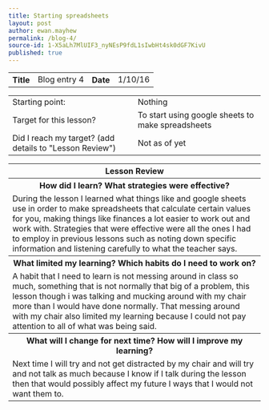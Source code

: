 ```yaml
---
title: Starting spreadsheets
layout: post
author: ewan.mayhew
permalink: /blog-4/
source-id: 1-X5aLh7MlUIF3_nyNEsP9fdL1sIwbHt4sk0dGF7KivU
published: true
---
```

<table style="width:100%">
  <tr>
    <th>Title</th>
    <td>     Blog entry 4</td>
    <th>Date</th>
    <td>     1/10/16</td>
  </tr>
</table>


<table>
  <tr>
    <td>Starting point:</td>
    <td>Nothing</td>
  </tr>
  <tr>
    <td>Target for this lesson?</td>
    <td>To start using google sheets to make spreadsheets</td>
  </tr>
  <tr>
    <td>Did I reach my target? 
(add details to "Lesson Review")</td>
    <td>Not as of yet</td>
  </tr>
</table>


<table>
  <tr>
    <th>Lesson Review</th>
  </tr>
  <tr>
    <th>How did I learn? What strategies were effective? </th>
  </tr>
  <tr>
    <td>During the lesson I learned what things like and google sheets use in order to make spreadsheets that calculate certain values for you, making things like finances a lot easier to work out and work with. Strategies that were effective were all the ones I had to employ in previous lessons such as noting down specific information and listening carefully to what the teacher says.</td>
  </tr>
  <tr>
    <th>What limited my learning? Which habits do I need to work on?</th>
  </tr>
  <tr>
    <td>A habit that I need to learn is not messing around in class so much, something that is not normally that big of a problem, this lesson though i was talking and mucking around with my chair more than I would have done normally. That messing around with my chair also limited my learning because I could not pay attention to all of what was being said.</td>
  </tr>
  <tr>
    <th>What will I change for next time? How will I improve my learning?</th>
  </tr>
  <tr>
    <td>Next time I will try and not get distracted by my chair and will try and not talk as much because I know if I talk during the lesson then that would possibly affect my future I ways that I would not want them to.</td>
  </tr>
</table>

<table style="width:100%">
